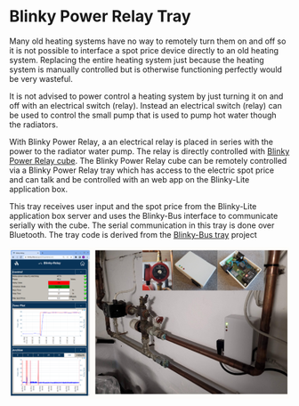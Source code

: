 # Blinky Power Relay Tray
Many old heating systems have no way to remotely turn them on and off so it is not possible to interface a spot price device directly to an old heating system. Replacing the entire heating system just because the heating system is manually controlled  but is otherwise functioning perfectly would be very wasteful. 

It is not advised to power control a heating system by just turning it on and off with an electrical switch (relay). Instead an electrical switch (relay) can be used to control the  small pump that is used to pump hot water though the radiators.

With Blinky Power Relay, a an electrical relay is placed in series with the power to the radiator water pump. The relay is directly controlled with [Blinky Power Relay cube](https://github.com/blinky-lite-energy-exchange/blinky-power-relay-cube). The Blinky Power Relay cube can be remotely controlled via a Blinky Power Relay tray which has access to the electric spot price and can talk and be controlled with an web app on the Blinky-Lite application box.

This tray receives user input and the spot price from the Blinky-Lite application box server and uses the Blinky-Bus interface to communicate serially with the cube. The serial communication in this tray is done over Bluetooth. The tray code is derived from the [Blinky-Bus tray](https://github.com/Blinky-Lite-Exchange/blinky-bus-tray) project

<img src="doc/blinkyRelay.png"/><br>
